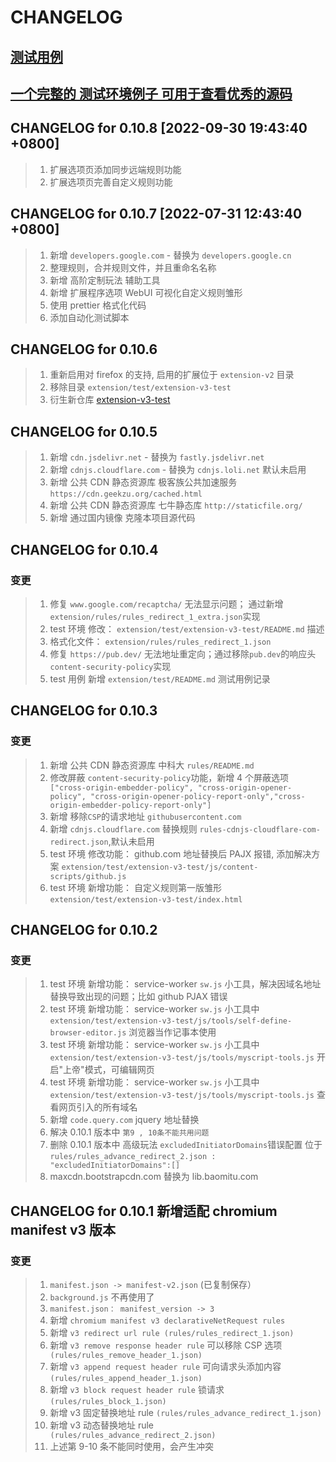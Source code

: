 # CHANGELOG

## [测试用例](/extension/test/README.md)

## [一个完整的 测试环境例子 可用于查看优秀的源码 ](https://github.com/jingjingxyk/extension-v3-test)

## CHANGELOG for 0.10.8 [2022-09-30 19:43:40 +0800]
> 1. 扩展选项页添加同步远端规则功能
> 2. 扩展选项页完善自定义规则功能

## CHANGELOG for 0.10.7 [2022-07-31 12:43:40 +0800]

> 1.  新增 `developers.google.com` - 替换为 `developers.google.cn`
> 2.  整理规则，合并规则文件，并且重命名名称
> 3.  新增 高阶定制玩法 辅助工具
> 4.  新增 扩展程序选项 WebUI 可视化自定义规则雏形
> 5.  使用 prettier 格式化代码
> 6.  添加自动化测试脚本

## CHANGELOG for 0.10.6

> 1. 重新启用对 firefox 的支持, 启用的扩展位于 `extension-v2` 目录
> 2. 移除目录 `extension/test/extension-v3-test`
> 3. 衍生新仓库 [extension-v3-test](https://github.com/jingjingxyk/extension-v3-test)

## CHANGELOG for 0.10.5

> 1.  新增 `cdn.jsdelivr.net` - 替换为 `fastly.jsdelivr.net`
> 2.  新增 `cdnjs.cloudflare.com` - 替换为 `cdnjs.loli.net` 默认未启用
> 3.  新增 公共 CDN 静态资源库 极客族公共加速服务 `https://cdn.geekzu.org/cached.html`
> 4.  新增 公共 CDN 静态资源库 七牛静态库 `http://staticfile.org/`
> 5.  新增 通过国内镜像 克隆本项目源代码

## CHANGELOG for 0.10.4

### 变更

> 1.  修复 `www.google.com/recaptcha/` 无法显示问题； 通过新增 `extension/rules/rules_redirect_1_extra.json`实现
> 2.  test 环境 修改： `extension/test/extension-v3-test/README.md` 描述
> 3.  格式化文件： `extension/rules/rules_redirect_1.json`
> 4.  修复 `https://pub.dev/` 无法地址重定向；通过移除`pub.dev`的响应头`content-security-policy`实现
> 5.  test 用例 新增 `extension/test/README.md` 测试用例记录

## CHANGELOG for 0.10.3

### 变更

> 1.  新增 公共 CDN 静态资源库 中科大 `rules/README.md`
> 2.  修改屏蔽 `content-security-policy`功能，新增 4 个屏蔽选项 ` ["cross-origin-embedder-policy", "cross-origin-opener-policy", "cross-origin-opener-policy-report-only","cross-origin-embedder-policy-report-only"]`
> 3.  新增 移除`CSP`的请求地址 `githubusercontent.com`
> 4.  新增 `cdnjs.cloudflare.com` 替换规则 `rules-cdnjs-cloudflare-com-redirect.json`,默认未启用
> 5.  test 环境 修改功能： github.com 地址替换后 PAJX 报错, 添加解决方案 `extension/test/extension-v3-test/js/content-scripts/github.js`
> 6.  test 环境 新增功能： 自定义规则第一版雏形 `extension/test/extension-v3-test/index.html`

## CHANGELOG for 0.10.2

### 变更

> 1.  test 环境 新增功能： service-worker `sw.js` 小工具，解决因域名地址替换导致出现的问题；比如 github PJAX 错误
> 2.  test 环境 新增功能： service-worker `sw.js` 小工具中 `extension/test/extension-v3-test/js/tools/self-define-browser-editor.js` 浏览器当作记事本使用
> 3.  test 环境 新增功能： service-worker `sw.js` 小工具中 `extension/test/extension-v3-test/js/tools/myscript-tools.js` 开启"上帝"模式，可编辑网页
> 4.  test 环境 新增功能： service-worker `sw.js` 小工具中 `extension/test/extension-v3-test/js/tools/myscript-tools.js` 查看网页引入的所有域名
> 5.  新增 `code.query.com` jquery 地址替换
> 6.  解决 0.10.1 版本中 `第9 , 10条不能共用问题`
> 7.  删除 0.10.1 版本中 高级玩法 `excludedInitiatorDomains`错误配置 位于 `rules/rules_advance_redirect_2.json : "excludedInitiatorDomains":[] `
> 8.  maxcdn.bootstrapcdn.com 替换为 lib.baomitu.com

## CHANGELOG for 0.10.1 新增适配 chromium manifest v3 版本

### 变更

> 1.  `manifest.json -> manifest-v2.json` (已复制保存）
> 2.  `background.js` 不再使用了
> 3.  `manifest.json： manifest_version -> 3`
> 4.  新增 `chromium manifest v3 declarativeNetRequest rules `
> 5.  新增 `v3 redirect url rule (rules/rules_redirect_1.json)`
> 6.  新增 `v3 remove response header rule` 可以移除 CSP 选项 ` (rules/rules_remove_header_1.json)`
> 7.  新增 `v3 append request header rule` 可向请求头添加内容 `(rules/rules_append_header_1.json)`
> 8.  新增 `v3 block request header rule` 锁请求 `(rules/rules_block_1.json)`
> 9.  新增 v3 固定替换地址 rule `(rules/rules_advance_redirect_1.json)`
> 10. 新增 v3 动态替换地址 rule ` (rules/rules_advance_redirect_2.json)`
> 11. 上述第 9-10 条不能同时使用，会产生冲突
